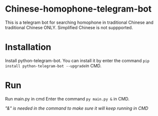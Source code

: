 # Chinese-homophone-telegram-bot
This is a telegram bot for searching homophone in traditional Chinese and traditional Chinese ONLY.
Simplified Chinese is not suppported.

# Installation
Install python-telegram-bot.
You can install it by enter the command `pip install python-telegram-bot --upgrade`in CMD.

# Run
Run main.py in cmd
Enter the command `py main.py &` in CMD.
   
_"&" is needed in the command to make sure it will keep running in CMD_
